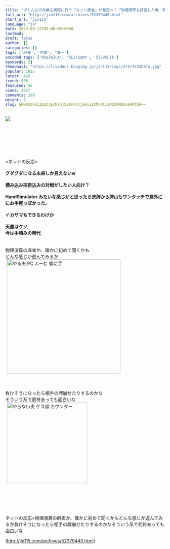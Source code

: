 ```yaml
---
title: "ほとんどの作業を実際に行う『ネット麻雀』が発売へ！「物理演算を搭載した唯一無二のリアルタイムネット麻雀」 : オレ的ゲーム速報＠刃"
full_url: "http://jin115.com/archives/52379440.html"
short_url: "jin115"
language: "ja"
date: 2023-09-12T09:00:06+0900
lastmod: 
draft: false
author: []
categories: []
tags: ['麻雀', '作業', '唯一']
encoded_tags: ['6bq76ZuA', '5L2c5qWt', '5ZSv5LiA']
keywords: []
thumbnail: "https://livedoor.blogimg.jp/jin115/imgs/3/4/3433b6fe.jpg"
popular: 1812
latest: 426
trend: 956
featured: 66
views: 1927
comments: 180
weight: 3
slug: aHR0cDovL2ppbjExNS5jb20vYXJjaGl2ZXMvNTIzNzk0NDAuaHRtbA==
---
```


![](https://livedoor.blogimg.jp/jin115/imgs/3/4/3433b6fe.jpg)

<div><a name='more'></a> <br> <br> <br> <br> <br> <br> <ネットの反応><br> <br> <b>グダグダになる未来しか見えないw</b><br> <b><br> 積み込み技術込みの対戦がしたい人向け？</b><br> <b><br> HandSimulator みたいな感じかと思ったら洗牌から牌山もワンタッチで意外ににお手軽っぽかった。</b><br> <br> <b>イカサマもできるわけか</b><br> <br> <b>天鳳はクソ<br> 今は手積みの時代</b><br> <br> <br> 物理演算の麻雀か、確かに初めて聞くかも<br> どんな感じか遊んでみるか<br> <img src='https://livedoor.blogimg.jp/jin115/imgs/7/2/72842b79.gif' alt='やる夫 PC ふーむ 顎に手' width='359' border='0' hspace='5' class='pict'><br> <br> <br> <br> 負けそうになったら相手の牌崩せたりするのかな<br> そういう系で罰符あっても面白いな<br> <img src='https://livedoor.blogimg.jp/jin115/imgs/1/b/1b80878f.gif' alt='やらない夫 ゲス顔 カウンター' width='254' border='0' hspace='5' class='pict'><br> <br> <br> <br> <br> <br> <p>ネットの反応>物理演算の麻雀か、確かに初めて聞くかもどんな感じか遊んでみるか負けそうになったら相手の牌崩せたりするのかなそういう系で罰符あっても面白いな</p></div>

(http://jin115.com/archives/52379440.html)

